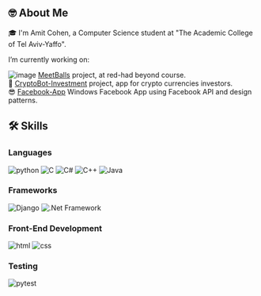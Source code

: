## 🤓 About Me

🎓 I'm Amit Cohen, a Computer Science student at "The Academic College of Tel Aviv-Yaffo".

   I’m currently working on:
   
   ![image](https://user-images.githubusercontent.com/72393244/212745697-f02cbf6b-65df-4597-a438-b0bb631fa62b.png)
     [MeetBalls](https://github.com/redhat-beyond/beyond09-group01) project, at red-had beyond course.     
    🤖 [CryptoBot-Investment](https://github.com/amitCohen2/CryptoBot-Investment) project, app for crypto currencies investors.<br>
     😎 [Facebook-App](https://github.com/amitCohen2/Windows-Facebook-App-Version2) Windows Facebook App using Facebook API and design patterns.

    
## 🛠️ Skills

### Languages

![python](https://img.shields.io/badge/Python-3776AB?style=for-the-badge&logo=python&logoColor=white)
![C](https://img.shields.io/badge/C-00599C?style=for-the-badge&logo=c&logoColor=white)
![C#](https://img.shields.io/badge/C%23-239120?style=for-the-badge&logo=c-sharp&logoColor=white)
![C++](https://img.shields.io/badge/C%2B%2B-00599C?style=for-the-badge&logo=c%2B%2B&logoColor=white)
![Java](https://img.shields.io/badge/Java-ED8B00?style=for-the-badge&logo=java&logoColor=white)

### Frameworks

![Django](https://img.shields.io/badge/Django-092E20?style=for-the-badge&logo=django&logoColor=white)
![.Net Framework](https://img.shields.io/badge/.Net-00599C?style=for-the-badge&logo=.Net_Framework&logoColor=white)

### Front-End Development

![html](https://img.shields.io/badge/HTML5-E34F26?style=for-the-badge&logo=html5&logoColor=white)
![css](https://img.shields.io/badge/CSS3-1572B6?style=for-the-badge&logo=css3&logoColor=white)

### Testing

![pytest](https://img.shields.io/badge/Pytest-3776AB?style=for-the-badge&logo=python&logoColor=white)

<!-- ## 📈 Stats

<div align="center">

  <picture>
    <source 
      srcset="https://github-readme-stats.vercel.app/api?username=Shalevro2&theme=dark"
      media="(prefers-color-scheme: dark)"
    />
    <img src="https://github-readme-stats.vercel.app/api?username=amitCohen2&theme=dark" />
  </picture>
  
   <picture>
    <source 
      srcset="https://streak-stats.demolab.com/?user=amitCohen2&theme=highcontrast"
      media="(prefers-color-scheme: dark)"
    />
    <img src="https://streak-stats.demolab.com/?user=amitCohen2&theme=highcontrast" />
  </picture>
  
</div> <!--

## 🔗 Links

[![linked-in](https://img.shields.io/badge/Linked_In-0077B5?style=for-the-badge&logo=LinkedIn&logoColor=white)](https://www.linkedin.com/in/amit-cohen-a191891b2/)
[![github](https://img.shields.io/badge/GitHub-000000?style=for-the-badge&logo=GitHub&logoColor=white)](https://github.com/amitCohen2/amitCohen2/)
